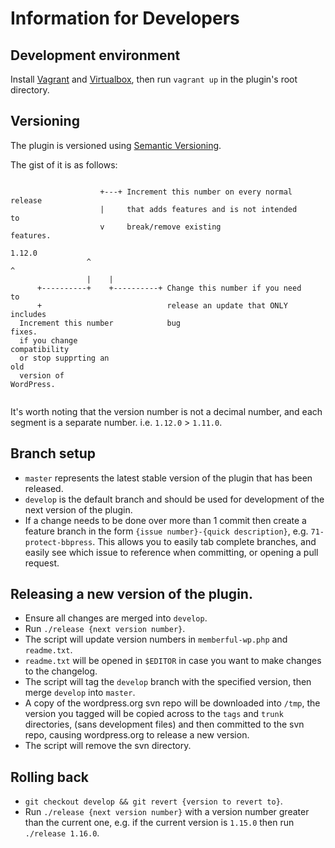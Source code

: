 # Information for Developers

## Development environment

Install [Vagrant](http://vagrantup.com) and [Virtualbox](http://virtualbox.org), then run `vagrant up` in the plugin's root directory.

## Versioning

The plugin is versioned using [Semantic Versioning](http://semver.org).

The gist of it is as follows:

```
                                                                        
                    +---+ Increment this number on every normal release 
                    |     that adds features and is not intended to     
                    v     break/remove existing features.               
                 1.12.0                                                 
                 ^    ^                                                 
                 |    |                                                 
      +----------+    +----------+ Change this number if you need to    
      +                            release an update that ONLY includes 
  Increment this number            bug fixes.                           
  if you change compatibility                                           
  or stop supprting an old                                              
  version of WordPress.                                                 
                                                                        
```

It's worth noting that the version number is not a decimal number, and each
segment is a separate number. i.e. `1.12.0` > `1.11.0`.

## Branch setup

* `master` represents the latest stable version of the plugin that has been released.
* `develop` is the default branch and should be used for development of the next version of the plugin.
* If a change needs to be done over more than 1 commit then create a feature branch in the form `{issue number}-{quick description}`, e.g. `71-protect-bbpress`. This allows you to easily tab complete branches, and easily see which issue to reference when committing, or opening a pull request.

## Releasing a new version of the plugin.

* Ensure all changes are merged into `develop`.
* Run `./release {next version number}`.
* The script will update version numbers in `memberful-wp.php` and `readme.txt`.
* `readme.txt` will be opened in `$EDITOR` in case you want to make changes to the changelog.
* The script will tag the `develop` branch with the specified version, then merge `develop` into `master`.
* A copy of the wordpress.org svn repo will be downloaded into `/tmp`, the version you tagged will be copied across to the `tags` and `trunk` directories, (sans development files) and then committed to the svn repo, causing wordpress.org to release a new version.
* The script will remove the svn directory.

## Rolling back

* `git checkout develop && git revert {version to revert to}`.
* Run `./release {next version number}` with a version number greater than the current one, e.g. if the current version is `1.15.0` then run `./release 1.16.0`.
